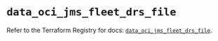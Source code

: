 # `data_oci_jms_fleet_drs_file`

Refer to the Terraform Registry for docs: [`data_oci_jms_fleet_drs_file`](https://registry.terraform.io/providers/oracle/oci/6.18.0/docs/data-sources/jms_fleet_drs_file).
